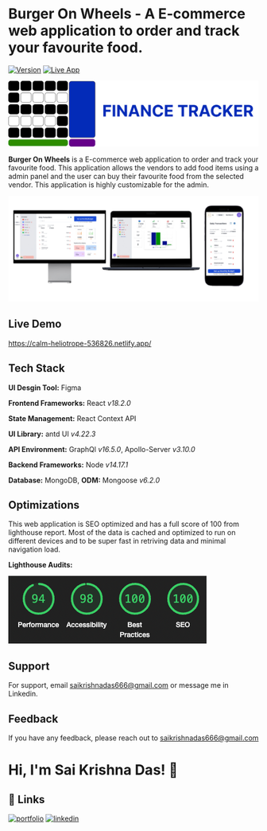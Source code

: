 # Burger On Wheels - A E-commerce web application to order and track your favourite food.

[![Version](https://img.shields.io/badge/version-1.0.0-green)](https://github.com/saikrishnadas/burgeronwheels)
[![Live App](https://img.shields.io/badge/demo-online-green)](https://calm-heliotrope-536826.netlify.app/)

![Logo](https://github.com/saikrishnadas/finance-tracker/blob/main/public/Group%2012.png)

**Burger On Wheels** is a E-commerce web application to order and track your favourite food.
This application allows the vendors to add food items using a admin panel and the user can buy their 
favourite food from the selected vendor. This application is highly customizable for the admin.

![App Screenshot](https://github.com/saikrishnadas/finance-tracker/blob/main/public/mockup3.jpg)

## Live Demo

https://calm-heliotrope-536826.netlify.app/

## Tech Stack

**UI Desgin Tool:** Figma

**Frontend Frameworks:** React _v18.2.0_

**State Management:** React Context API

**UI Library:** antd UI _v4.22.3_

**API Environment:** GraphQl _v16.5.0_, Apollo-Server _v3.10.0_

**Backend Frameworks:** Node _v14.17.1_

**Database:** MongoDB, **ODM:** Mongoose _v6.2.0_

## Optimizations

This web application is SEO optimized and has a full score of 100 from lighthouse report.
Most of the data is cached and optimized to run on different devices and to be super fast in retriving data and minimal navigation load.

**Lighthouse Audits:**

![Report](https://github.com/saikrishnadas/finance-tracker/blob/main/public/lighthouse.png)

## Support

For support, email saikrishnadas666@gmail.com or message me in Linkedin.

## Feedback

If you have any feedback, please reach out to saikrishnadas666@gmail.com

# Hi, I'm Sai Krishna Das! 👋

## 🔗 Links

[![portfolio](https://img.shields.io/badge/my_portfolio-000?style=for-the-badge&logo=ko-fi&logoColor=white)](https://saikrishnadas.com/)
[![linkedin](https://img.shields.io/badge/linkedin-0A66C2?style=for-the-badge&logo=linkedin&logoColor=white)](https://www.linkedin.com/in/sai-krishna-das/)



